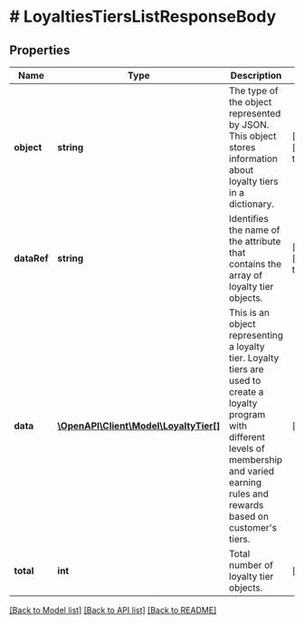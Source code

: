 # # LoyaltiesTiersListResponseBody

## Properties

Name | Type | Description | Notes
------------ | ------------- | ------------- | -------------
**object** | **string** | The type of the object represented by JSON. This object stores information about loyalty tiers in a dictionary. | [optional] [default to 'list']
**dataRef** | **string** | Identifies the name of the attribute that contains the array of loyalty tier objects. | [optional] [default to 'data']
**data** | [**\OpenAPI\Client\Model\LoyaltyTier[]**](LoyaltyTier.md) | This is an object representing a loyalty tier. Loyalty tiers are used to create a loyalty program with different levels of membership and varied earning rules and rewards based on customer&#39;s tiers. | [optional]
**total** | **int** | Total number of loyalty tier objects. | [optional]

[[Back to Model list]](../../README.md#models) [[Back to API list]](../../README.md#endpoints) [[Back to README]](../../README.md)
